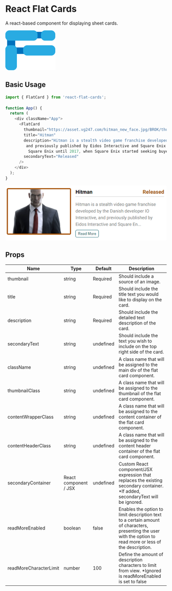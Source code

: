 # React Flat Cards
A react-based component for displaying sheet cards.

[![N|Solid](https://github.com/Oz-Hershco/react-flat-cards/blob/master/logo192.png?raw=true)](https://github.com/Oz-Hershco/react-flat-cards)

## Basic Usage
```js
import { FlatCard } from 'react-flat-cards';

function App() {
  return (
    <div className="App">
      <FlatCard
        thumbnail="https://asset.vg247.com/hitman_new_face.jpg/BROK/thumbnail/1200x900/quality/100/hitman_new_face.jpg"
        title="Hitman"
        description="Hitman is a stealth video game franchise developed by the Danish developer IO Interactive,
         and previously published by Eidos Interactive and Square Enix. IO Interactive remained a subsidiary of
          Square Enix until 2017, when Square Enix started seeking buyers for the studio."
        secondaryText="Released"
      />
    </div>
  );
}
```

![N|Solid](https://github.com/Oz-Hershco/react-flat-cards/blob/master/example1.png?raw=true)

## Props
| Name | Type | Default | Description | 
| ------ | ------ | ------ | ------ |
| thumbnail | string | Required | Should include a source of an image. |
| title | string | Required | Should include the title text you would like to display on the card. |
| description | string | Required | Should include the detailed text description of the card. |
| secondaryText | string | undefined | Should include the text you wish to include on the top right side of the card.|
| className | string | undefined | A class name that will be assigned to the main div of the flat card component.|
| thumbnailClass | string | undefined | A class name that will be assigned to the thumbnail of the flat card component.|
| contentWrapperClass | string | undefined | A class name that will be assigned to the content container of the flat card component.|
| contentHeaderClass | string | undefined | A class name that will be assigned to the content header container of the flat card component.|
| secondaryContainer | React component / JSX | undefined | Custom React component/JSX expression that replaces the existing secondary container. *If added, secondaryText will be ignored.|
| readMoreEnabled | boolean | false | Enables the option to limit description text to a certain amount of characters, presenting the user with the option to read more or less of the description.|
| readMoreCharacterLimit | number | 100 | Define the amount of description characters to limit from view. *Ignored is readMoreEnabled is set to false|
